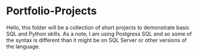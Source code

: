 # Portfolio-Projects
Hello, this folder will be a collection of short projects to demonstrate basic SQL and Python skills. As a note, I am using Postgress SQL and so some of the syntax is different than it might be on SQL Server or other versions of the language. 
